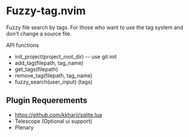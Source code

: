 # Fuzzy-tag.nvim

Fuzzy file search by tags.
For those who want to use the tag system and don't change a source file.


API functions
- init_project(project_root_dir) -- use git init
- add_tag(filepath, tag_name)
- get_tags(filepath)
- remove_tag(filepath, tag_name)
- fuzzy_search(user_input) (tags)


## Plugin Requerements 
- https://github.com/kkharji/sqlite.lua
- Telescope (Optional ui support)
- Plenary

